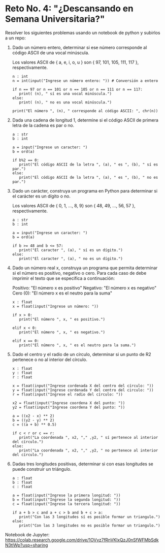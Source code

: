 # Reto No. 4:   "¿Descansando en Semana Universitaria?"
Resolver los siguientes problemas usando un notebook de python y subirlos a un repo:


1. Dado un número entero, determinar si ese número corresponde al código ASCII de una vocal minúscula.

   Los valores ASCII de { a, e, i, o, u }   son   { 97, 101, 105, 111, 117 }, respectivamente.

   ```pseudocode
   n : int 
   n = int(input("Ingrese un número entero: ")) # Conversión a entero

   if n == 97 or n == 101 or n == 105 or n == 111 or n == 117:
      print( (n), " sí es una vocal minúscula.")
   else:
      print( (n), " no es una vocal minúscula.")

   print("El número ", (n), " corresponde al código ASCII: ", chr(n))

   ```
   


2. Dada una cadena de longitud 1, determine si el código ASCII de primera letra de la cadena es par o no.

   ```pseudocode
   a : str
   b : int
   
   a = input("Ingrese un caracter: ")
   b = ord(a)

   if b%2 == 0:
      print("El código ASCII de la letra ", (a), " es ", (b), " sí es par.")
   else: 
      print("El código ASCII de la letra ", (a), " es ", (b), " no es par.")

   ```




3. Dado un carácter, construya un programa en Python para determinar si el carácter es un dígito o no.

   Los valores ASCII de { 0, 1, ..., 8, 9}   son   { 48, 49, ..., 56, 57 }, respectivamente.

   ```pseudocode
   a : str
   b : int
   
   a = input("Ingrese un caracter: ")
   b = ord(a)
   
   if b >= 48 and b <= 57:
      print("El caracter ", (a), " sí es un dígito.")
   else: 
      print("El caracter ", (a), " no es un dígito.")

   ```

   

4. Dado un número real x, construya un programa que permita determinar si el número es positivo, negativo o cero.
   Para cada caso de debe imprimir el texto que se especifica a continuación:

   Positivo: "El número x es positivo"
   Negativo: "El número x es negativo"
   Cero (0): "El número x es el neutro para la suma"


   ```pseudocode
   x : float
   x = float(input("Ingrese un número: "))
   
   if x > 0:
      print("El número ", x, " es positivo.")
     
   elif x < 0:
      print("El número ", x, " es negativo.")
  
   elif x == 0:
      print("El número ", x, " es el neutro para la suma.")

   ```




   
5. Dado el centro y el radio de un círculo, determinar si un punto de R2 pertenece o no al interior del círculo.


   ```pseudocode
   x : float
   y : float
   r : float
   
   x = float(input("Ingrese cordenada X del centro del círculo: "))
   y = float(input("Ingrese cordenada Y del centro del circulo: "))
   r = float(input("Ingrese el radio del círculo: "))
   
   x2 = float(input("Ingrese coordena X del punto: "))
   y2 = float(input("Ingrese coordena Y del punto: "))
   
   a = ((x2 - x) ** 2)
   b = ((y2 - y) ** 2)
   c = ((a + b) ** 0.5)
   
   if c < r or c == r:
      print("La coordenada ", x2, "," ,y2, " sí pertenece al interior del círculo.")
   else:
      print("La coordenada ", x2, "," ,y2, " no pertenece al interior del círculo.")

   ```




6. Dadas tres longitudes positivas, determinar si con esas longitudes se puede construir un triángulo.

   ```pseudocode
   a : float
   b : float
   c : float
   
   a = float(input("Ingrese la primera longitud: "))
   b = float(input("Ingrese la segunda longitud: "))
   c = float(input("Ingrese la tercera longitud: "))
   
   if a + b > c and a + c > b and b + c > a: 
      print("Con las 3 longitudes sí es posible formar un triangulo.")
   else:
      print("Con las 3 longitudes no es posible formar un triangulo.")

   ```



Notebook de Jupyter:
https://colab.research.google.com/drive/1OVvz7fRnVKlxQzJ0nSfWFMbSdkN3tlWp?usp=sharing



